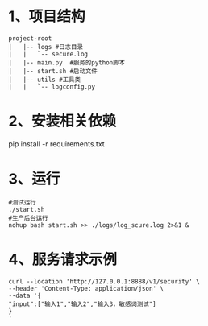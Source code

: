 
# 1、项目结构
```plaintext
project-root
|   |-- logs #日志目录
|   |   `-- secure.log
|   |-- main.py  #服务的python脚本
|   |-- start.sh #启动文件
|   |-- utils #工具类
|   |   `-- logconfig.py
```
# 2、安装相关依赖
pip install -r requirements.txt

# 3、运行
```
#测试运行
./start.sh
#生产后台运行
nohup bash start.sh >> ./logs/log_scure.log 2>&1 &
```
# 4、服务请求示例
```
curl --location 'http://127.0.0.1:8888/v1/security' \
--header 'Content-Type: application/json' \
--data '{
"input":["输入1","输入2","输入3，敏感词测试"]
}
'
```

